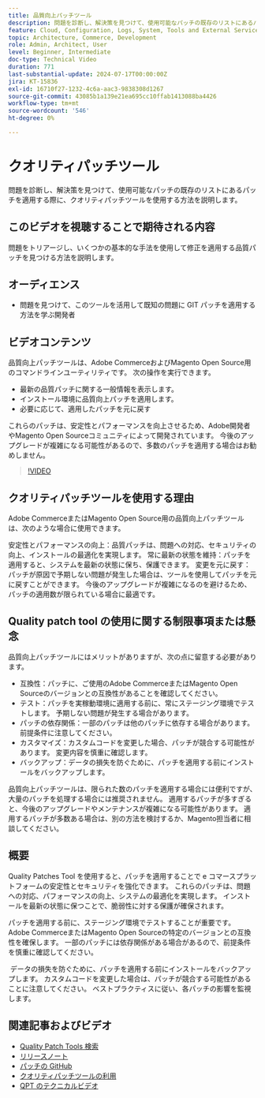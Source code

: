 ```yaml
---
title: 品質向上パッチツール
description: 問題を診断し、解決策を見つけて、使用可能なパッチの既存のリストにあるパッチを適用する際に、クオリティパッチツールを使用する方法を説明します。
feature: Cloud, Configuration, Logs, System, Tools and External Services
topic: Architecture, Commerce, Development
role: Admin, Architect, User
level: Beginner, Intermediate
doc-type: Technical Video
duration: 771
last-substantial-update: 2024-07-17T00:00:00Z
jira: KT-15836
exl-id: 16710f27-1232-4c6a-aac3-9838308d1267
source-git-commit: 43085b1a139e21ea695cc10ffab1413088ba4426
workflow-type: tm+mt
source-wordcount: '546'
ht-degree: 0%

---
```


# クオリティパッチツール

問題を診断し、解決策を見つけて、使用可能なパッチの既存のリストにあるパッチを適用する際に、クオリティパッチツールを使用する方法を説明します。

## このビデオを視聴することで期待される内容

問題をトリアージし、いくつかの基本的な手法を使用して修正を適用する品質パッチを見つける方法を説明します。

## オーディエンス

* 問題を見つけて、このツールを活用して既知の問題に GIT パッチを適用する方法を学ぶ開発者

## ビデオコンテンツ

品質向上パッチツールは、Adobe CommerceおよびMagento Open Source用のコマンドラインユーティリティです。 次の操作を実行できます。

* 最新の品質パッチに関する一般情報を表示します。
* インストール環境に品質向上パッチを適用します。
* 必要に応じて、適用したパッチを元に戻す

これらのパッチは、安定性とパフォーマンスを向上させるため、Adobe開発者やMagento Open Sourceコミュニティによって開発されています。 今後のアップグレードが複雑になる可能性があるので、多数のパッチを適用する場合はお勧めしません。

>[!VIDEO](https://video.tv.adobe.com/v/3431436?learn=on)

## クオリティパッチツールを使用する理由

Adobe CommerceまたはMagento Open Source用の品質向上パッチツールは、次のような場合に使用できます。

安定性とパフォーマンスの向上：品質パッチは、問題への対応、セキュリティの向上、インストールの最適化を実現します。
常に最新の状態を維持：パッチを適用すると、システムを最新の状態に保ち、保護できます。
変更を元に戻す：パッチが原因で予期しない問題が発生した場合は、ツールを使用してパッチを元に戻すことができます。 今後のアップグレードが複雑になるのを避けるため、パッチの適用数が限られている場合に最適です。  

## Quality patch tool の使用に関する制限事項または懸念

品質向上パッチツールにはメリットがありますが、次の点に留意する必要があります。

* 互換性：パッチに、ご使用のAdobe CommerceまたはMagento Open Sourceのバージョンとの互換性があることを確認してください。
* テスト：パッチを実稼動環境に適用する前に、常にステージング環境でテストします。 予期しない問題が発生する場合があります。
* パッチの依存関係：一部のパッチは他のパッチに依存する場合があります。 前提条件に注意してください。
* カスタマイズ：カスタムコードを変更した場合、パッチが競合する可能性があります。 変更内容を慎重に確認します。
* バックアップ：データの損失を防ぐために、パッチを適用する前にインストールをバックアップします。

品質向上パッチツールは、限られた数のパッチを適用する場合には便利ですが、大量のパッチを処理する場合には推奨されません。 適用するパッチが多すぎると、今後のアップグレードやメンテナンスが複雑になる可能性があります。 適用するパッチが多数ある場合は、別の方法を検討するか、Magento担当者に相談してください。 

## 概要

Quality Patches Tool を使用すると、パッチを適用することで e コマースプラットフォームの安定性とセキュリティを強化できます。 これらのパッチは、問題への対応、パフォーマンスの向上、システムの最適化を実現します。 インストールを最新の状態に保つことで、脆弱性に対する保護が確保されます。

パッチを適用する前に、ステージング環境でテストすることが重要です。 Adobe CommerceまたはMagento Open Sourceの特定のバージョンとの互換性を確保します。 一部のパッチには依存関係がある場合があるので、前提条件を慎重に確認してください。

 データの損失を防ぐために、パッチを適用する前にインストールをバックアップします。 カスタムコードを変更した場合は、パッチが競合する可能性があることに注意してください。 ベストプラクティスに従い、各パッチの影響を監視します。

## 関連記事およびビデオ

* [Quality Patch Tools 検索 ](https://experienceleague.adobe.com/tools/commerce-quality-patches/index.html)
* [ リリースノート ](https://experienceleague.adobe.com/en/docs/commerce-operations/tools/quality-patches-tool/release-notes)
* [ パッチの GitHub](https://github.com/magento/quality-patches/blob/master/patches/os/)
* [ クオリティパッチツールの利用 ](https://experienceleague.adobe.com/en/docs/commerce-operations/tools/quality-patches-tool/usage)
* [QPT のテクニカルビデオ ](https://experienceleague.adobe.com/en/docs/commerce-learn/tutorials/tools/quality-patch-tool)
